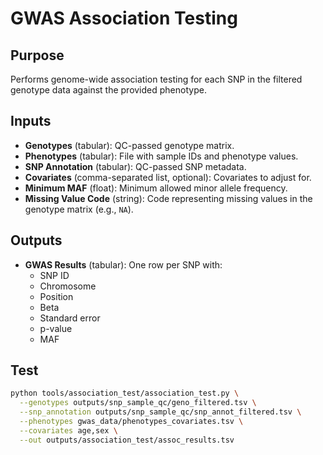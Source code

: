 # GWAS Association Testing

## Purpose
Performs genome-wide association testing for each SNP in the filtered genotype data against the provided phenotype.  

## Inputs
- **Genotypes** (tabular): QC-passed genotype matrix.
- **Phenotypes** (tabular): File with sample IDs and phenotype values.
- **SNP Annotation** (tabular): QC-passed SNP metadata.
- **Covariates** (comma-separated list, optional): Covariates to adjust for.
- **Minimum MAF** (float): Minimum allowed minor allele frequency.
- **Missing Value Code** (string): Code representing missing values in the genotype matrix (e.g., `NA`).

## Outputs
- **GWAS Results** (tabular): One row per SNP with:
  - SNP ID
  - Chromosome
  - Position
  - Beta
  - Standard error
  - p-value
  - MAF

## Test
```bash
python tools/association_test/association_test.py \
  --genotypes outputs/snp_sample_qc/geno_filtered.tsv \
  --snp_annotation outputs/snp_sample_qc/snp_annot_filtered.tsv \
  --phenotypes gwas_data/phenotypes_covariates.tsv \
  --covariates age,sex \
  --out outputs/association_test/assoc_results.tsv

